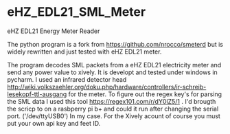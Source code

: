 # eHZ_EDL21_SML_Meter
eHZ EDL21 Energy Meter Reader

The python program is a fork from https://github.com/nrocco/smeterd but is widely rewritten and just tested with eHZ EDL21 meter.

The program decodes SML packets from a eHZ EDL21 electricity meter and send any power value to xively.
It is developt and tested under windows in pycharm. I used an infrared detector head http://wiki.volkszaehler.org/doku.php/hardware/controllers/ir-schreib-lesekopf-ttl-ausgang
for the meter.
To figure out the regex key's for parsing the SML data I used this tool https://regex101.com/r/dY0lZ5/1 .
I'd brougth the scricp to on a rasbperry pi b+ and could it run after changing the serial port. ('/dev/ttyUSB0') In my case.
For the Xively acount of course you must put your own api key and feet ID.
